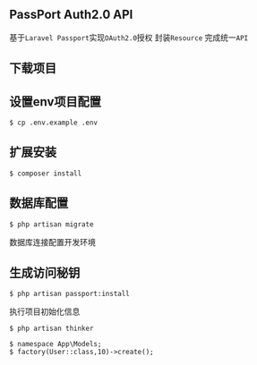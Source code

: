 ## PassPort Auth2.0 API
基于`Laravel Passport`实现`OAuth2.0`授权   封装`Resource` 完成统一`API`
 
## 下载项目

## 设置env项目配置

```
$ cp .env.example .env
``` 

## 扩展安装

```
$ composer install
```

## 数据库配置

```
$ php artisan migrate
```

数据库连接配置开发环境

## 生成访问秘钥

```
$ php artisan passport:install
```

执行项目初始化信息
```
$ php artisan thinker

$ namespace App\Models;
$ factory(User::class,10)->create();
```